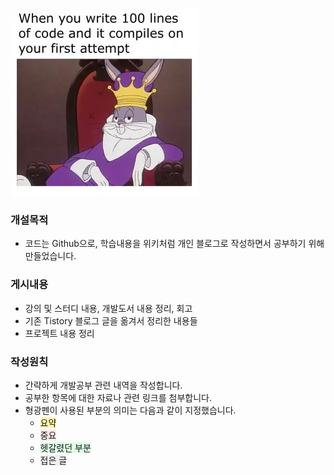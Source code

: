 ![readme_rabbit.png](assets%2Fgitbook%2Fpost_images%2Freadme_rabbit.png)

### 개설목적
+ 코드는 Github으로, 학습내용을 위키처럼 개인 블로그로 작성하면서 공부하기 위해 만들었습니다. 

### 게시내용
+ 강의 및 스터디 내용, 개발도서 내용 정리, 회고
+ 기존 Tistory 블로그 글을 옮겨서 정리한 내용들
+ 프로젝트 내용 정리

### 작성원칙
+ 간략하게 개발공부 관련 내역을 작성합니다.
+ 공부한 항목에 대한 자료나 관련 링크를 첨부합니다.
+ 형광펜이 사용된 부분의 의미는 다음과 같이 지정했습니다.
  + <span style="background-color:#fff5b1">요약</span>
  + <span style="background-color:#FFE6E6">중요</span>
  + <span style="background-color:#DCFFE4">헷갈렸던 부분</span>
  + <span style="background-color:#f0f0f0">접은 글</span>